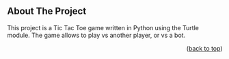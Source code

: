 <!-- ABOUT THE PROJECT -->
## About The Project

This project is a Tic Tac Toe game written in Python using the Turtle module.
The game allows to play vs another player, or vs a bot.

<p align="right">(<a href="#top">back to top</a>)</p>
